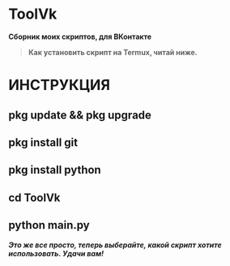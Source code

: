 # ToolVk
**Сборник моих скриптов, для ВКонтакте**
> **Как установить скрипт на Termux, читай ниже.**
# ИНСТРУКЦИЯ
**pkg update && pkg upgrade**
---
**pkg install git**
---
**pkg install python**
---
**cd ToolVk**
---
**python main.py**
---
***Это же все просто, теперь выберайте, какой скрипт хотите использовать. Удачи вам!***
